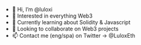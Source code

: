 - 👋 Hi, I’m @luloxi
- 👀 Interested in everything Web3
- 🌱 Currently learning about Solidity & Javascript
- 💞️ Looking to collaborate on Web3 projects
- 📫 Contact me (eng/spa) on Twitter -> @LuloxEth 

<!---
luloxi/luloxi is a ✨ special ✨ repository because its `README.md` (this file) appears on your GitHub profile.
You can click the Preview link to take a look at your changes.
--->
